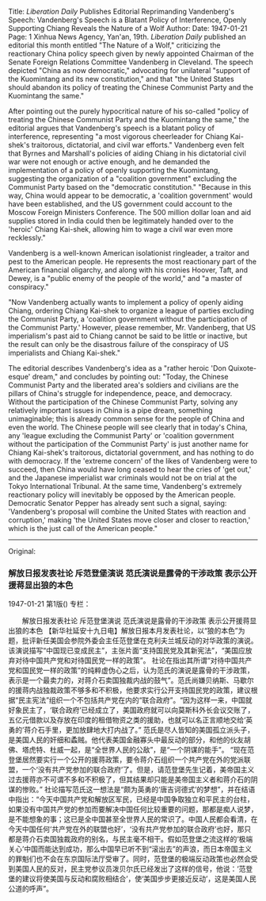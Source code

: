 Title: *Liberation Daily* Publishes Editorial Reprimanding Vandenberg's Speech: Vandenberg's Speech is a Blatant Policy of Interference, Openly Supporting Chiang Reveals the Nature of a Wolf
Author:
Date: 1947-01-21
Page: 1
Xinhua News Agency, Yan'an, 19th. *Liberation Daily* published an editorial this month entitled "The Nature of a Wolf," criticizing the reactionary China policy speech given by newly appointed Chairman of the Senate Foreign Relations Committee Vandenberg in Cleveland. The speech depicted "China as now democratic," advocating for unilateral "support of the Kuomintang and its new constitution," and that "the United States should abandon its policy of treating the Chinese Communist Party and the Kuomintang the same."

After pointing out the purely hypocritical nature of his so-called "policy of treating the Chinese Communist Party and the Kuomintang the same," the editorial argues that Vandenberg's speech is a blatant policy of interference, representing "a most vigorous cheerleader for Chiang Kai-shek's traitorous, dictatorial, and civil war efforts." Vandenberg even felt that Byrnes and Marshall's policies of aiding Chiang in his dictatorial civil war were not enough or active enough, and he demanded the implementation of a policy of openly supporting the Kuomintang, suggesting the organization of a "coalition government" excluding the Communist Party based on the "democratic constitution." "Because in this way, China would appear to be democratic, a 'coalition government' would have been established, and the US government could account to the Moscow Foreign Ministers Conference. The 500 million dollar loan and aid supplies stored in India could then be legitimately handed over to the 'heroic' Chiang Kai-shek, allowing him to wage a civil war even more recklessly."

Vandenberg is a well-known American isolationist ringleader, a traitor and pest to the American people. He represents the most reactionary part of the American financial oligarchy, and along with his cronies Hoover, Taft, and Dewey, is a "public enemy of the people of the world," and "a master of conspiracy."

"Now Vandenberg actually wants to implement a policy of openly aiding Chiang, ordering Chiang Kai-shek to organize a league of parties excluding the Communist Party, a 'coalition government without the participation of the Communist Party.' However, please remember, Mr. Vandenberg, that US imperialism's past aid to Chiang cannot be said to be little or inactive, but the result can only be the disastrous failure of the conspiracy of US imperialists and Chiang Kai-shek."

The editorial describes Vandenberg's idea as a "rather heroic 'Don Quixote-esque' dream," and concludes by pointing out: "Today, the Chinese Communist Party and the liberated area's soldiers and civilians are the pillars of China's struggle for independence, peace, and democracy. Without the participation of the Chinese Communist Party, solving any relatively important issues in China is a pipe dream, something unimaginable; this is already common sense for the people of China and even the world. The Chinese people will see clearly that in today's China, any 'league excluding the Communist Party' or 'coalition government without the participation of the Communist Party' is just another name for Chiang Kai-shek's traitorous, dictatorial government, and has nothing to do with democracy. If the 'extreme concern' of the likes of Vandenberg were to succeed, then China would have long ceased to hear the cries of 'get out,' and the Japanese imperialist war criminals would not be on trial at the Tokyo International Tribunal. At the same time, Vandenberg's extremely reactionary policy will inevitably be opposed by the American people. Democratic Senator Pepper has already sent such a signal, saying: 'Vandenberg's proposal will combine the United States with reaction and corruption,' making 'the United States move closer and closer to reaction,' which is the just call of the American people."



<hr /> 

Original: 


### 解放日报发表社论  斥范登堡演说  范氏演说是露骨的干涉政策  表示公开援蒋显出狼的本色

1947-01-21
第1版()
专栏：

　　解放日报发表社论
    斥范登堡演说
    范氏演说是露骨的干涉政策
    表示公开援蒋显出狼的本色
    【新华社延安十九日电】解放日报本月发表社论，以“狼的本色”为题，批评新任美国会参院外委会主任范登堡在克利夫兰城反动的对华政策的演说。该演说描写“中国现已变成民主”，主张片面“支持国民党及其新宪法”，“美国应放弃对待中国共产党和对待国民党一样的政策”。
    社论在指出其所谓“对待中国共产党和国民党一样的政策”的纯粹虚伪心之后，认为范氏的演说是露骨的干涉政策，表示是一个最卖力的，对蒋介石卖国独裁内战的鼓气”。范氏尚嫌贝纳斯、马歇尔的援蒋内战独裁政策不够多和不积极，他要求实行公开支持国民党的政策，建议根据“民主宪法”组织一个不包括共产党在内的“联合政府”。“因为这样一来，中国就好象民主了，‘联合政府’已经成立了，美国政府就可以向莫斯科外长会议交账了，五亿元借款以及存放在印度的租借物资之类的援助，也就可以名正言顺地交给‘英勇的’蒋介石手里，更加放肆地大打内战了。”
    范氏是尽人皆知的美国孤立派头子，是美国人民的奸细和蟊贼。他代表美国金融寡头中最反动的部分，和他的伙友胡佛、塔虎特、杜威一起，是“全世界人民的公敌”，是“一个阴谋的能手”。
    “现在范登堡居然要实行一个公开的援蒋政策，要令蒋介石组织一个共产党在外的党派联盟，一个‘没有共产党参加的联合政府’了。但是，请范登堡先生记着，美帝国主义过去援蒋亦不可谓不多和不积极了，但其结果却只能是美帝国主义者和蒋介石的阴谋的惨败。”
    社论描写范氏这一想法是“颇为英勇的‘唐吉诃德式’的梦想”，并在结语中指出：“今天中国共产党和解放区军民，已经是中国争取独立和平民主的台柱，如果没有中国共产党的参加而要解决中国任何比较重要的问题，那都是痴人说梦，是不能想象的事；这已是全中国甚至全世界人民的常识了。中国人民都会看清，在今天中国任何‘共产党在外的联盟也好’，‘没有共产党参加的联合政府’也好，那只都是蒋介石卖国独裁政府的别名，与民主毫不相干。假如范登堡之流这样的‘极端关心’中国而能达到成功，那么中国早已听不到“滚出去”的声浪，而日本帝国主义的罪魁们也不会在东京国际法厅受审了。同时，范登堡的极端反动政策也必然会受到美国人民的反对，民主党参议员泼贝尔氏已经发出了这样的信号，他说：‘范登堡的建议将使美国与反动和腐败相结合’，使‘美国步步更接近反动’，这是美国人民公道的呼声”。
